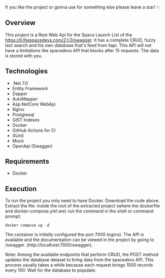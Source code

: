If you like the project or gonna use for something else please leave a star! ✨

## Overview

This project is a Rest Web Api for the Space Launch List of the https://ll.thespacedevs.com/2.1.0/swagger. It has a complete CRUD, fuzzy text search and his own database that's feed from llapi. This API will not have a limitations like spacedevs API that blocks after 15 requests. The data is stored with you.

## Technologies
- .Net 7.0
- Entity Framework
- Dapper
- AutoMapper
- Asp.NetCore WebApi
- Nginx
- Postgresql
- GIST Indexes
- Docker
- GitHub Actions for CI
- XUnit
- Mock
- OpenApi (Swagger)

## Requirements
- Docker

## Execution
To run the project you only need to have Docker.
Download the code above. Extract the file. Inside the root of the extracted project (where the dockerfile and docker-compose.yml are) run the command in the shell or command prompt:

``` docker compose up -d ```

The container is initially configured the port 7000 (nginx). The API is available and the documentation can be viewed in the project by going to /swagger. (http://localhost:7000/swagger).

Note: Among the available endpoints that perform CRUD, the POST method updates the database dataset to bring data from the spacedevs API. This process usually takes a while because each request brings 1500 records every 100. Wait for the database to populate.
